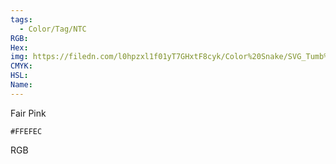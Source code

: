 ```yaml
---
tags:
  - Color/Tag/NTC
RGB:
Hex:
img: https://filedn.com/l0hpzxl1f01yT7GHxtF8cyk/Color%20Snake/SVG_Tumb%20Mass%20No%20Name/FFEFEC.svg
CMYK:
HSL:
Name:
---
```

Fair Pink
```palette
#FFEFEC
```
RGB
